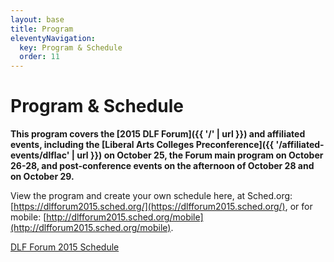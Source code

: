 ```yaml
---
layout: base
title: Program
eleventyNavigation:
  key: Program & Schedule
  order: 11
---
```


Program & Schedule
======================

**This program covers the [2015 DLF Forum]({{ '/' | url }}) and affiliated events, including the [Liberal Arts Colleges Preconference]({{ '/affiliated-events/dlflac' | url }}) on October 25, the Forum main program on October 26-28, and post-conference events on the afternoon of October 28 and on October 29.**

View the program and create your own schedule here, at Sched.org: [https://dlfforum2015.sched.org/](https://dlfforum2015.sched.org/), or for mobile: [http://dlfforum2015.sched.org/mobile](http://dlfforum2015.sched.org/mobile).

[DLF Forum 2015 Schedule](http://dlfforum2015.sched.org/)